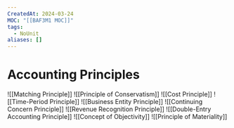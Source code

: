 ```yaml
---
CreatedAt: 2024-03-24
MOC: "[[BAF3M1 MOC]]"
tags:
  - NoUnit
aliases: []
---
```

# Accounting Principles
![[Matching Principle]]
![[Principle of Conservatism]]
![[Cost Principle]]
![[Time-Period Principle]]
![[Business Entity Principle]]
![[Continuing Concern Principle]]
![[Revenue Recognition Principle]]
![[Double-Entry Accounting Principle]]
![[Concept of Objectivity]]
![[Principle of Materiality]]
<!--ID: 1757893916408-->

